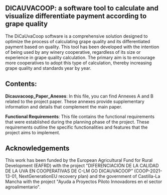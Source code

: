 ## DICAUVACOOP: a software tool to calculate and visualize differentiate payment according to grape quality

The DiCaUvaCoop software is a comprehensive solution designed to optimize the process of calculating grape quality and its differentiated payment based on quality. This tool has been developed with the intention of being used by any winery cooperative, regardless of its size or experience in grape quality calculation. The primary aim is to encourage more cooperatives to adopt this type of calculation, thereby increasing grape quality and standards year by year.

## Contents:

**Dicauvacoop_Paper_Anexes**: In this file, you can find Annexes A and B related to the project paper. These annexes provide supplementary information and details that complement the main paper.

**Functional Requirements**: This file contains the functional requirements that were established during the planning phase of the project. These requirements outline the specific functionalities and features that the project aims to implement.

## Acknowledgements

This work has been funded by the European Agricultural Fund for Rural Development (EAFRD) with the project "DIFERENCIACIÓN DE LA CALIDAD DE LA UVA EN COOPERATIVAS DE C-LM GO DICAUVACOOP” (COOP-2021-13-01, NextGenerationEU recovery plan) and the government of Castilla-La Mancha with the project "Ayuda a Proyectos Piloto Innovadores en el sector agroalimentario".